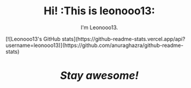 <h1 align='center'> Hi! :This is leonooo13:</h1>
<p align='center'>
I'm Leonooo13.
</p>
[![Leonooo13's GitHub stats](https://github-readme-stats.vercel.app/api?username=leonooo13)](https://github.com/anuraghazra/github-readme-stats)

<h1 align='center'><i>Stay awesome!</i></h1>
